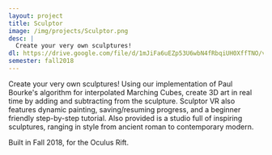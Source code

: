 ```yaml
---
layout: project
title: Sculptor
image: /img/projects/Sculptor.png
desc: |
  Create your very own sculptures!
dl: https://drive.google.com/file/d/1mJiFa6uEZp53U6wbN4fRbqiUH0XffTNO/view?usp=sharing
semester: fall2018
---
```

Create your very own sculptures! Using our implementation of Paul Bourke's algorithm for interpolated Marching Cubes, create 3D art in real time by adding and subtracting from the sculpture. Sculptor VR also features dynamic painting, saving/resuming progress, and a beginner friendly step-by-step tutorial. Also provided is a studio full of inspiring sculptures, ranging in style from ancient roman to contemporary modern.

Built in Fall 2018, for the Oculus Rift.